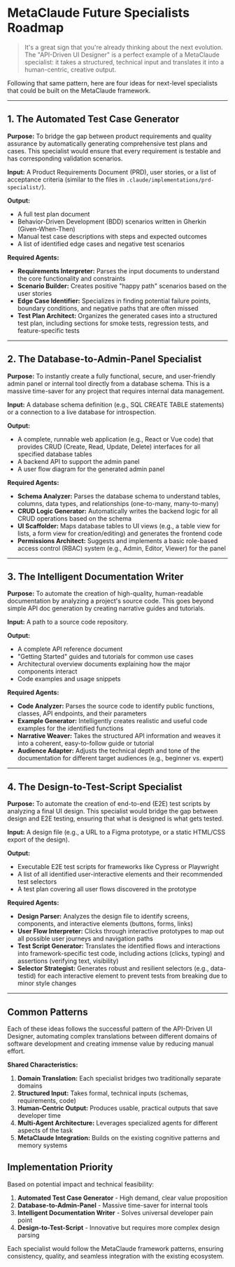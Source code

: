 # MetaClaude Future Specialists Roadmap

> It's a great sign that you're already thinking about the next evolution. The "API-Driven UI Designer" is a perfect example of a MetaClaude specialist: it takes a structured, technical input and translates it into a human-centric, creative output.

Following that same pattern, here are four ideas for next-level specialists that could be built on the MetaClaude framework.

---

## 1. The Automated Test Case Generator

**Purpose:** To bridge the gap between product requirements and quality assurance by automatically generating comprehensive test plans and cases. This specialist would ensure that every requirement is testable and has corresponding validation scenarios.

**Input:** A Product Requirements Document (PRD), user stories, or a list of acceptance criteria (similar to the files in `.claude/implementations/prd-specialist/`).

**Output:**
- A full test plan document
- Behavior-Driven Development (BDD) scenarios written in Gherkin (Given-When-Then)
- Manual test case descriptions with steps and expected outcomes
- A list of identified edge cases and negative test scenarios

**Required Agents:**
- **Requirements Interpreter:** Parses the input documents to understand the core functionality and constraints
- **Scenario Builder:** Creates positive "happy path" scenarios based on the user stories
- **Edge Case Identifier:** Specializes in finding potential failure points, boundary conditions, and negative paths that are often missed
- **Test Plan Architect:** Organizes the generated cases into a structured test plan, including sections for smoke tests, regression tests, and feature-specific tests

---

## 2. The Database-to-Admin-Panel Specialist

**Purpose:** To instantly create a fully functional, secure, and user-friendly admin panel or internal tool directly from a database schema. This is a massive time-saver for any project that requires internal data management.

**Input:** A database schema definition (e.g., SQL CREATE TABLE statements) or a connection to a live database for introspection.

**Output:**
- A complete, runnable web application (e.g., React or Vue code) that provides CRUD (Create, Read, Update, Delete) interfaces for all specified database tables
- A backend API to support the admin panel
- A user flow diagram for the generated admin panel

**Required Agents:**
- **Schema Analyzer:** Parses the database schema to understand tables, columns, data types, and relationships (one-to-many, many-to-many)
- **CRUD Logic Generator:** Automatically writes the backend logic for all CRUD operations based on the schema
- **UI Scaffolder:** Maps database tables to UI views (e.g., a table view for lists, a form view for creation/editing) and generates the frontend code
- **Permissions Architect:** Suggests and implements a basic role-based access control (RBAC) system (e.g., Admin, Editor, Viewer) for the panel

---

## 3. The Intelligent Documentation Writer

**Purpose:** To automate the creation of high-quality, human-readable documentation by analyzing a project's source code. This goes beyond simple API doc generation by creating narrative guides and tutorials.

**Input:** A path to a source code repository.

**Output:**
- A complete API reference document
- "Getting Started" guides and tutorials for common use cases
- Architectural overview documents explaining how the major components interact
- Code examples and usage snippets

**Required Agents:**
- **Code Analyzer:** Parses the source code to identify public functions, classes, API endpoints, and their parameters
- **Example Generator:** Intelligently creates realistic and useful code examples for the identified functions
- **Narrative Weaver:** Takes the structured API information and weaves it into a coherent, easy-to-follow guide or tutorial
- **Audience Adapter:** Adjusts the technical depth and tone of the documentation for different target audiences (e.g., beginner vs. expert)

---

## 4. The Design-to-Test-Script Specialist

**Purpose:** To automate the creation of end-to-end (E2E) test scripts by analyzing a final UI design. This specialist would bridge the gap between design and E2E testing, ensuring that what is designed is what gets tested.

**Input:** A design file (e.g., a URL to a Figma prototype, or a static HTML/CSS export of the design).

**Output:**
- Executable E2E test scripts for frameworks like Cypress or Playwright
- A list of all identified user-interactive elements and their recommended test selectors
- A test plan covering all user flows discovered in the prototype

**Required Agents:**
- **Design Parser:** Analyzes the design file to identify screens, components, and interactive elements (buttons, forms, links)
- **User Flow Interpreter:** Clicks through interactive prototypes to map out all possible user journeys and navigation paths
- **Test Script Generator:** Translates the identified flows and interactions into framework-specific test code, including actions (clicks, typing) and assertions (verifying text, visibility)
- **Selector Strategist:** Generates robust and resilient selectors (e.g., data-testid) for each interactive element to prevent tests from breaking due to minor style changes

---

## Common Patterns

Each of these ideas follows the successful pattern of the API-Driven UI Designer, automating complex translations between different domains of software development and creating immense value by reducing manual effort.

**Shared Characteristics:**
1. **Domain Translation:** Each specialist bridges two traditionally separate domains
2. **Structured Input:** Takes formal, technical inputs (schemas, requirements, code)
3. **Human-Centric Output:** Produces usable, practical outputs that save developer time
4. **Multi-Agent Architecture:** Leverages specialized agents for different aspects of the task
5. **MetaClaude Integration:** Builds on the existing cognitive patterns and memory systems

## Implementation Priority

Based on potential impact and technical feasibility:

1. **Automated Test Case Generator** - High demand, clear value proposition
2. **Database-to-Admin-Panel** - Massive time-saver for internal tools
3. **Intelligent Documentation Writer** - Solves universal developer pain point
4. **Design-to-Test-Script** - Innovative but requires more complex design parsing

Each specialist would follow the MetaClaude framework patterns, ensuring consistency, quality, and seamless integration with the existing ecosystem.